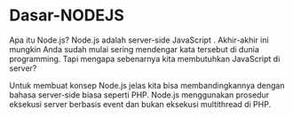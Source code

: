 # Dasar-NODEJS
Apa itu Node.js?
Node.js adalah server-side JavaScript . Akhir-akhir ini mungkin Anda sudah mulai sering mendengar kata tersebut di dunia programming. Tapi mengapa sebenarnya kita membutuhkan JavaScript di server?

Untuk membuat konsep Node.js jelas kita bisa membandingkannya dengan bahasa server-side biasa seperti PHP. Node.js menggunakan prosedur eksekusi server berbasis event dan bukan eksekusi multithread di PHP.

